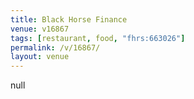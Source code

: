```yaml
---
title: Black Horse Finance
venue: v16867
tags: [restaurant, food, "fhrs:663026"]
permalink: /v/16867/
layout: venue
---
```

null